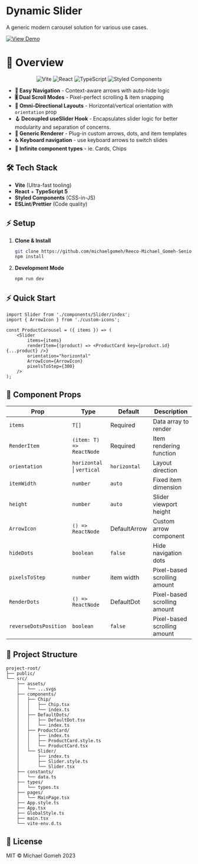 # Dynamic Slider

A generic modern carousel solution for various use cases.

[![View Demo](https://img.shields.io/badge/LIVE_DEMO-FF6B6B?style=for-the-badge)](https://vercel.com/gomehmichaels-projects/Reeco-Michael_Gomeh-Senior-FE-Task)
# 🌟 Overview

<div align="center">
  <img src="https://img.shields.io/badge/Vite-B73BFE?style=for-the-badge&logo=vite&logoColor=FFD62E" alt="Vite"/>
  <img src="https://img.shields.io/badge/React-61DAFB?style=for-the-badge&logo=react&logoColor=black" alt="React"/>
  <img src="https://img.shields.io/badge/TypeScript-3178C6?style=for-the-badge&logo=typescript&logoColor=white" alt="TypeScript"/>
  <img src="https://img.shields.io/badge/styled--components-DB7093?style=for-the-badge&logo=styled-components&logoColor=white" alt="Styled Components"/>
</div>

- **🧭 Easy Navigation** - Context-aware arrows with auto-hide logic
- **🎚 Dual Scroll Modes** - Pixel-perfect scrolling & item snapping
- **🔄 Omni-Directional Layouts** - Horizontal/vertical orientation with `orientation` prop
- **🪝 Decoupled useSlider Hook** - Encapsulates slider logic for better modularity and separation of concerns.
- **🎨 Generic Renderer** - Plug-in custom arrows, dots, and item templates
- **♿ Keyboard navigation** - use keyboard arrows to switch slides
- **📱 Infinite component types** - ie. Cards, Chips

## 🛠 ️Tech Stack

- **Vite** (Ultra-fast tooling)
- **React** + **TypeScript 5**
- **Styled Components** (CSS-in-JS)
- **ESLint**/**Prettier** (Code quality)

## ⚡ Setup

1. **Clone & Install**

   ```bash
   git clone https://github.com/michaelgomeh/Reeco-Michael_Gomeh-Senior-FE-Task.git
   npm install
   ```

2. **Development Mode**

   ```bash
   npm run dev
   ```

## ⚡ Quick Start

```tsx
import Slider from './components/Slider/index';
import { ArrowIcon } from './custom-icons';

const ProductCarousel = ({ items }) => (
	<Slider
		items={items}
		renderItem={(product) => <ProductCard key={product.id} {...product} />}
		orientation="horizontal"
		ArrowIcon={ArrowIcon}
		pixelsToStep={300}
	/>
);
```

## 🔧 Component Props

| Prop                  | Type                       | Default      | Description                  |
| --------------------- | -------------------------- | ------------ | ---------------------------- |
| `items`               | `T[]`                      | Required     | Data array to render         |
| `RenderItem`          | `(item: T) => ReactNode`   | Required     | Item rendering function      |
| `orientation`         | `horizontal` \| `vertical` | `horizontal` | Layout direction             |
| `itemWidth`           | `number`                   | `auto`       | Fixed item dimension         |
| `height`              | `number`                   | `auto`       | Slider viewport height       |
| `ArrowIcon`           | `() => ReactNode`          | DefaultArrow | Custom arrow component       |
| `hideDots`            | `boolean`                  | `false`      | Hide navigation dots         |
| `pixelsToStep`        | `number`                   | item width   | Pixel-based scrolling amount |
| `RenderDots`          | `() => ReactNode`          | DefaultDot   | Pixel-based scrolling amount |
| `reverseDotsPosition` | `boolean`                  | `false`      | Pixel-based scrolling amount |

## 🧩 Project Structure

```
project-root/
├── public/
└── src/
    ├── assets/
    │   └── ...svgs
    ├── components/
    │   ├── Chip/
    │   │   ├── Chip.tsx
    │   │   └── index.ts
    │   ├── DefaultDots/
    │   │   ├── DefaultDot.tsx
    │   │   └── index.ts
    │   ├── ProductCard/
    │   │   ├── index.ts
    │   │   ├── ProductCard.style.ts
    │   │   └── ProductCard.tsx
    │   └── Slider/
    │       ├── index.ts
    │       ├── Slider.style.ts
    │       └── Slider.tsx
    ├── constants/
    │   └── data.ts
    ├── types/
    │   └── types.ts
    ├── pages/
    │   └── MainPage.tsx
    ├── App.style.ts
    ├── App.tsx
    ├── GlobalStyle.ts
    ├── main.tsx
    └── vite-env.d.ts
```

## 📜 License

MIT © Michael Gomeh 2023
